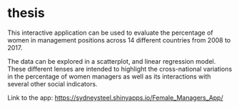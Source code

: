# thesis

This interactive application can be used to evaluate the percentage of women in management positions across 14 different countries from 2008 to 2017.

The data can be explored in a scatterplot, and linear regression model. These different lenses are intended to highlight the cross-national variations in the percentage of women managers as well as its interactions with several other social indicators.

Link to the app: https://sydneysteel.shinyapps.io/Female_Managers_App/
